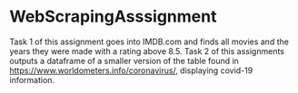 # WebScrapingAsssignment
Task 1 of this assignment goes into IMDB.com and finds all movies and the years they were made with a rating above 8.5.
Task 2 of this assignments outputs a dataframe of a smaller version of the table found in https://www.worldometers.info/coronavirus/, displaying covid-19 information. 
